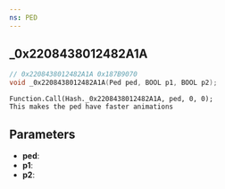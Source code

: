 ```yaml
---
ns: PED
---
```

## _0x2208438012482A1A

```c
// 0x2208438012482A1A 0x187B9070
void _0x2208438012482A1A(Ped ped, BOOL p1, BOOL p2);
```

```
Function.Call(Hash._0x2208438012482A1A, ped, 0, 0);  
This makes the ped have faster animations  
```

## Parameters
* **ped**: 
* **p1**: 
* **p2**: 

